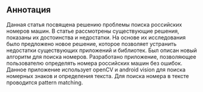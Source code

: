 ## Аннотация
Данная статья посвящена решению проблемы поиска российских номеров машин. В статье рассмотрены существующие решения, показаны их достоинства и недостатки. На основе их исследования было предложено новое решение, которое позволяет устранить недостатки существующих приложений и библиотек. Был описан новый алгоритм для поиска номеров. Разработано приложение, позволяющее пользователю определять номера российских машин без ошибок. Данное приложение использует openCV и android vision для поиска номерных знаков и определения текста. Для поиска номера в тексте проводится pattern matching.